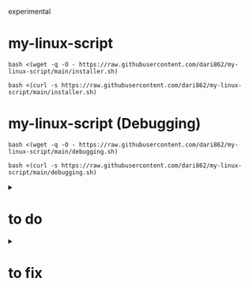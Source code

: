 experimental

# my-linux-script

```
bash <(wget -q -O - https://raw.githubusercontent.com/dari862/my-linux-script/main/installer.sh)
```

```
bash <(curl -s https://raw.githubusercontent.com/dari862/my-linux-script/main/installer.sh)
```

# my-linux-script (Debugging)

```
bash <(wget -q -O - https://raw.githubusercontent.com/dari862/my-linux-script/main/debugging.sh)
```

```
bash <(curl -s https://raw.githubusercontent.com/dari862/my-linux-script/main/debugging.sh)
```

<details>
<summary><h1>to do</h1></summary>

	number of installed appes : echo $(( $(dpkg-query -l | wc -l) - 5 ))
  	
	shortcut on bspwm
	
	slow down on bspwm
	
	shortcut on openbox
	
	slow down on openbox

	slow down on zsh
	
</details>


<details>
<summary><h1>to fix</h1></summary>
	
	hotplug
	
	error: tray: Failed to put tray above 0x3800001 in the stack (XCB_MATCH (8))

</details>
